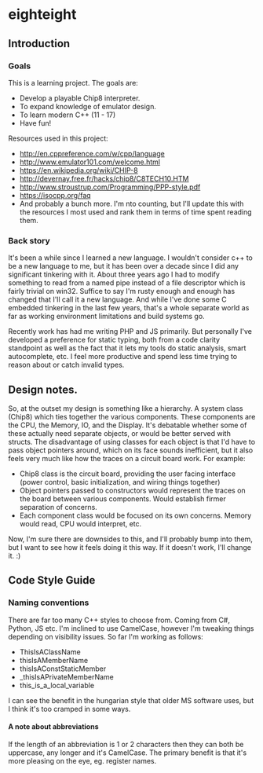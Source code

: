 # eighteight

## Introduction

### Goals

This is a learning project. The goals are:
* Develop a playable Chip8 interpreter.
* To expand knowledge of emulator design.
* To learn modern C++ (11 - 17)
* Have fun!

Resources used in this project:
* http://en.cppreference.com/w/cpp/language
* http://www.emulator101.com/welcome.html
* https://en.wikipedia.org/wiki/CHIP-8
* http://devernay.free.fr/hacks/chip8/C8TECH10.HTM
* http://www.stroustrup.com/Programming/PPP-style.pdf
* https://isocpp.org/faq
* And probably a bunch more. I'm nto counting, but I'll update this with the resources I most used and rank them in terms of time spent reading them.

### Back story

It's been a while since I learned a new language. I wouldn't consider c++ to be a new language to me, but it has been over a decade since I did any significant tinkering with it. About three years ago I had to modify something to read from a named pipe instead of a file descriptor which is fairly trivial on win32. Suffice to say I'm rusty enough and enough has changed that I'll call it a new language. And while I've done some C embedded tinkering in the last few years, that's a whole separate world as far as working environment limitations and build systems go.

Recently work has had me writing PHP and JS primarily. But personally I've developed a preference for static typing, both from a code clarity standpoint as well as the fact that it lets my tools do static analysis, smart autocomplete, etc. I feel more productive and spend less time trying to reason about or catch invalid types.

## Design notes.

So, at the outset my design is something like a hierarchy. A system class (Chip8) which ties together the various components. These components are the CPU, the Memory, IO, and the Display. It's debatable whether some of these actually need separate objects, or would be better served with structs. The disadvantage of using classes for each object is that I'd have to pass object pointers around, which on its face sounds inefficient, but it also feels very much like how the traces on a circuit board work. For example:

* Chip8 class is the circuit board, providing the user facing interface (power control, basic initialization, and wiring things together)
* Object pointers passed to constructors would represent the traces on the board between various components. Would establish firmer separation of concerns.
* Each component class would be focused on its own concerns. Memory would read, CPU would interpret, etc.

Now, I'm sure there are downsides to this, and I'll probably bump into them, but I want to see how it feels  doing it this way. If it doesn't work, I'll change it. :)

## Code Style Guide

### Naming conventions

There are far too many C++ styles to choose from. Coming from C#, Python, JS etc. I'm inclined to use CamelCase, however I'm tweaking things depending on visibility issues. So far I'm working as follows:

* ThisIsAClassName
* thisIsAMemberName
* thisIsAConstStaticMember
* _thisIsAPrivateMemberName
* this_is_a_local_variable

I can see the benefit in the hungarian style that older MS software uses, but I think it's too cramped in some ways.

#### A note about abbreviations

If the length of an abbreviation is 1 or 2 characters then they can both be uppercase, any longer and it's CamelCase. The primary benefit is that it's more pleasing on the eye, eg. register names.

